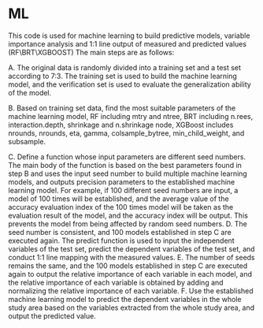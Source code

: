 # ML 
This code is used for machine learning to build predictive models, variable importance analysis and 1:1 line output of measured and predicted values (RF\BRT\XGBOOST)
The main steps are as follows:

A.  The original data is randomly divided into a training set and a test set according to 7:3. The training set is used to build the machine learning model, and the verification set is used to evaluate the generalization ability of the model.

B.  Based on training set data, find the most suitable parameters of the machine learning model, RF including mtry and ntree, BRT including n.rees, interaction.depth, shrinkage and n.shrinkage node, XGBoost includes nrounds, nrounds, eta, gamma, colsample_bytree, min_child_weight, and subsample.

C. Define a function whose input parameters are different seed numbers. The main body of the function is based on the best parameters found in step B and uses the input seed number to build multiple machine learning models, and outputs precision parameters to the established machine learning model. For example, if 100 different seed numbers are input, a model of 100 times will be established, and the average value of the accuracy evaluation index of the 100 times model will be taken as the evaluation result of the model, and the accuracy index will be output. This prevents the model from being affected by random seed numbers.
D. The seed number is consistent, and 100 models established in step C are executed again. The predict function is used to input the independent variables of the test set, predict the dependent variables of the test set, and conduct 1:1 line mapping with the measured values.
E. The number of seeds remains the same, and the 100 models established in step C are executed again to output the relative importance of each variable in each model, and the relative importance of each variable is obtained by adding and normalizing the relative importance of each variable.
F. Use the established machine learning model to predict the dependent variables in the whole study area based on the variables extracted from the whole study area, and output the predicted value.
